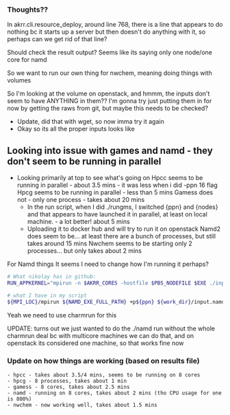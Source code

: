 ### Thoughts??

In akrr.cli.resource_deploy, around line 768, there is a line that appears to do nothing bc it starts up a server but then doesn't do anything with it, so perhaps can we get rid of that line?

Should check the result output? Seems like its saying only one node/one core for namd

So we want to run our own thing for nwchem, meaning doing things with volumes

So I'm looking at the volume on openstack, and hmmm, the inputs don't seem to have ANYTHING in them??
I'm gonna try just putting them in for now by getting the raws from git, but maybe this needs to be checked?
- Update, did that with wget, so now imma try it again
- Okay so its all the proper inputs looks like

## Looking into issue with games and namd - they don't seem to be running in parallel
- Looking primarily at top to see what's going on
Hpcc seems to be running in parallel - about 3.5 mins - it was less when i did -ppn 16 flag
Hpcg seems to be running in parallel - less than 5 mins
Gamess does not - only one process - takes about 20 mins
	- In the run script, when I did ./rungms, I switched {ppn} and {nodes} and that appears to have launched it in parallel, at least on local machine. - a lot better! about 5 mins
	- Uploading it to docker hub and will try to run it on openstack
Namd2 does seem to be... at least there are a bunch of processes, but still takes around 15 mins
Nwchem seems to be starting only 2 processes... but only takes about 2 mins

For Namd things
It seems I need to change how I'm running it perhaps?
```bash
# What nikolay has in github:
RUN_APPKERNEL="mpirun -n $AKRR_CORES -hostfile $PBS_NODEFILE $EXE ./input.namd"

# what I have in my script
${MPI_LOC}/mpirun ${NAMD_EXE_FULL_PATH} +p${ppn} ${work_dir}/input.namd


```
Yeah we need to use charmrun for this

UPDATE: turns out we just wanted to do the ./namd run without the whole charmrun deal bc with multicore machines we can do that, and on openstack its considered one machine, so that works fine now

### Update on how things are working (based on results file)
	- hpcc - takes about 3.5/4 mins, seems to be running on 8 cores
	- hpcg - 8 processes, takes about 1 min
	- gamess - 8 cores, takes about 2.5 mins
	- namd - running on 8 cores, takes about 2 mins (tho CPU usage for one is 800%)
	- nwchem - now working well, takes about 1.5 mins






